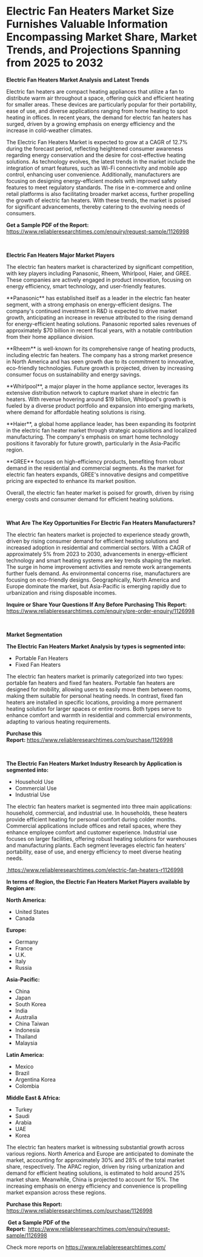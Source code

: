 <p><h1>Electric Fan Heaters Market Size Furnishes Valuable Information Encompassing Market Share, Market Trends, and Projections Spanning from 2025 to 2032</h1></p><p><strong>Electric Fan Heaters Market Analysis and Latest Trends</strong></p>
<p><p>Electric fan heaters are compact heating appliances that utilize a fan to distribute warm air throughout a space, offering quick and efficient heating for smaller areas. These devices are particularly popular for their portability, ease of use, and diverse applications ranging from home heating to spot heating in offices. In recent years, the demand for electric fan heaters has surged, driven by a growing emphasis on energy efficiency and the increase in cold-weather climates.</p><p>The Electric Fan Heaters Market is expected to grow at a CAGR of 12.7% during the forecast period, reflecting heightened consumer awareness regarding energy conservation and the desire for cost-effective heating solutions. As technology evolves, the latest trends in the market include the integration of smart features, such as Wi-Fi connectivity and mobile app control, enhancing user convenience. Additionally, manufacturers are focusing on designing energy-efficient models with improved safety features to meet regulatory standards. The rise in e-commerce and online retail platforms is also facilitating broader market access, further propelling the growth of electric fan heaters. With these trends, the market is poised for significant advancements, thereby catering to the evolving needs of consumers.</p></p>
<p><strong>Get a Sample PDF of the Report:&nbsp;</strong> <a href="https://www.reliableresearchtimes.com/enquiry/request-sample/1126998?utm_campaign=2457&utm_medium=2&utm_source=Github&utm_content=ia&utm_term=21022025&utm_id=electric-fan-heaters">https://www.reliableresearchtimes.com/enquiry/request-sample/1126998</a></p>
<p>&nbsp;</p>
<p><strong>Electric Fan Heaters Major Market Players</strong></p>
<p><p>The electric fan heaters market is characterized by significant competition, with key players including Panasonic, Rheem, Whirlpool, Haier, and GREE. These companies are actively engaged in product innovation, focusing on energy efficiency, smart technology, and user-friendly features.</p><p>**Panasonic** has established itself as a leader in the electric fan heater segment, with a strong emphasis on energy-efficient designs. The company's continued investment in R&D is expected to drive market growth, anticipating an increase in revenue attributed to the rising demand for energy-efficient heating solutions. Panasonic reported sales revenues of approximately $70 billion in recent fiscal years, with a notable contribution from their home appliance division.</p><p>**Rheem** is well-known for its comprehensive range of heating products, including electric fan heaters. The company has a strong market presence in North America and has seen growth due to its commitment to innovative, eco-friendly technologies. Future growth is projected, driven by increasing consumer focus on sustainability and energy savings.</p><p>**Whirlpool**, a major player in the home appliance sector, leverages its extensive distribution network to capture market share in electric fan heaters. With revenue hovering around $19 billion, Whirlpool's growth is fueled by a diverse product portfolio and expansion into emerging markets, where demand for affordable heating solutions is rising.</p><p>**Haier**, a global home appliance leader, has been expanding its footprint in the electric fan heater market through strategic acquisitions and localized manufacturing. The company's emphasis on smart home technology positions it favorably for future growth, particularly in the Asia-Pacific region.</p><p>**GREE** focuses on high-efficiency products, benefiting from robust demand in the residential and commercial segments. As the market for electric fan heaters expands, GREE's innovative designs and competitive pricing are expected to enhance its market position.</p><p>Overall, the electric fan heater market is poised for growth, driven by rising energy costs and consumer demand for efficient heating solutions.</p></p>
<p>&nbsp;</p>
<p><strong>What Are The Key Opportunities For Electric Fan Heaters Manufacturers?</strong></p>
<p><p>The electric fan heaters market is projected to experience steady growth, driven by rising consumer demand for efficient heating solutions and increased adoption in residential and commercial sectors. With a CAGR of approximately 5% from 2023 to 2030, advancements in energy-efficient technology and smart heating systems are key trends shaping the market. The surge in home improvement activities and remote work arrangements further fuels demand. As environmental concerns rise, manufacturers are focusing on eco-friendly designs. Geographically, North America and Europe dominate the market, but Asia-Pacific is emerging rapidly due to urbanization and rising disposable incomes.</p></p>
<p><strong>Inquire or Share Your Questions If Any Before Purchasing This Report:</strong> <a href="https://www.reliableresearchtimes.com/enquiry/pre-order-enquiry/1126998?utm_campaign=2457&utm_medium=2&utm_source=Github&utm_content=ia&utm_term=21022025&utm_id=electric-fan-heaters">https://www.reliableresearchtimes.com/enquiry/pre-order-enquiry/1126998</a></p>
<p>&nbsp;</p>
<p><strong>Market Segmentation</strong></p>
<p><strong>The Electric Fan Heaters Market Analysis by types is segmented into:</strong></p>
<p><ul><li>Portable Fan Heaters</li><li>Fixed Fan Heaters</li></ul></p>
<p><p>The electric fan heaters market is primarily categorized into two types: portable fan heaters and fixed fan heaters. Portable fan heaters are designed for mobility, allowing users to easily move them between rooms, making them suitable for personal heating needs. In contrast, fixed fan heaters are installed in specific locations, providing a more permanent heating solution for larger spaces or entire rooms. Both types serve to enhance comfort and warmth in residential and commercial environments, adapting to various heating requirements.</p></p>
<p><strong>Purchase this Report:&nbsp;</strong><a href="https://www.reliableresearchtimes.com/purchase/1126998?utm_campaign=2457&utm_medium=2&utm_source=Github&utm_content=ia&utm_term=21022025&utm_id=electric-fan-heaters">https://www.reliableresearchtimes.com/purchase/1126998</a></p>
<p>&nbsp;</p>
<p><strong>The Electric Fan Heaters Market Industry Research by Application is segmented into:</strong></p>
<p><ul><li>Household Use</li><li>Commercial Use</li><li>Industrial Use</li></ul></p>
<p><p>The electric fan heaters market is segmented into three main applications: household, commercial, and industrial use. In households, these heaters provide efficient heating for personal comfort during colder months. Commercial applications include offices and retail spaces, where they enhance employee comfort and customer experience. Industrial use focuses on larger facilities, offering robust heating solutions for warehouses and manufacturing plants. Each segment leverages electric fan heaters' portability, ease of use, and energy efficiency to meet diverse heating needs.</p></p>
<p><a href="https://www.reliableresearchtimes.com/electric-fan-heaters-r1126998?utm_campaign=2457&utm_medium=2&utm_source=Github&utm_content=ia&utm_term=21022025&utm_id=electric-fan-heaters">&nbsp;https://www.reliableresearchtimes.com/electric-fan-heaters-r1126998</a></p>
<p><strong>In terms of Region, the Electric Fan Heaters Market Players available by Region are:</strong></p>
<p>
    <p> <strong> North America: </strong>
        <ul>
            <li>United States</li>
            <li>Canada</li>
        </ul>
        </p> 
    <p> <strong> Europe: </strong>
        <ul>
            <li>Germany</li>
            <li>France</li>
            <li>U.K.</li>
            <li>Italy</li>
            <li>Russia</li>
        </ul>
        </p> 
    <p> <strong> Asia-Pacific: </strong>
        <ul>
            <li>China</li>
            <li>Japan</li>
            <li>South Korea</li>
            <li>India</li>
            <li>Australia</li>
            <li>China Taiwan</li>
            <li>Indonesia</li>
            <li>Thailand</li>
            <li>Malaysia</li>
        </ul>
        </p> 
    <p> <strong> Latin America: </strong>
        <ul>
            <li>Mexico</li>
            <li>Brazil</li>
            <li>Argentina Korea</li>
            <li>Colombia</li>
        </ul>
        </p> 
    <p> <strong> Middle East & Africa: </strong>
        <ul>
            <li>Turkey</li>
            <li>Saudi</li>
            <li>Arabia</li>
            <li>UAE</li>
            <li>Korea</li>
        </ul>
    </p>
    </p>
<p><p>The electric fan heaters market is witnessing substantial growth across various regions. North America and Europe are anticipated to dominate the market, accounting for approximately 30% and 28% of the total market share, respectively. The APAC region, driven by rising urbanization and demand for efficient heating solutions, is estimated to hold around 25% market share. Meanwhile, China is projected to account for 15%. The increasing emphasis on energy efficiency and convenience is propelling market expansion across these regions.</p></p>
<p><strong>Purchase this Report: </strong><a href="https://www.reliableresearchtimes.com/purchase/1126998?utm_campaign=2457&utm_medium=2&utm_source=Github&utm_content=ia&utm_term=21022025&utm_id=electric-fan-heaters">https://www.reliableresearchtimes.com/purchase/1126998</a></p>
<p>&nbsp;<strong>Get a Sample PDF of the Report:&nbsp;&nbsp;</strong><a href="https://www.reliableresearchtimes.com/enquiry/request-sample/1126998?utm_campaign=2457&utm_medium=2&utm_source=Github&utm_content=ia&utm_term=21022025&utm_id=electric-fan-heaters">https://www.reliableresearchtimes.com/enquiry/request-sample/1126998</a></p>
<p><strong></strong></p>
<p>Check more reports on <a href="https://www.reliableresearchtimes.com/?utm_campaign=2457&utm_medium=2&utm_source=Github&utm_content=ia&utm_term=21022025&utm_id=electric-fan-heaters">https://www.reliableresearchtimes.com/</a></p>